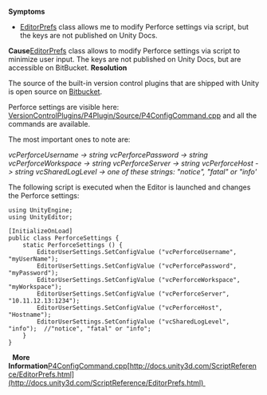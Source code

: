 **Symptoms**
- [EditorPrefs](http://docs.unity3d.com/ScriptReference/EditorPrefs.html) class allows me to modify Perforce settings via script, but the keys are not published on Unity Docs.

**Cause**[EditorPrefs](http://docs.unity3d.com/ScriptReference/EditorPrefs.html) class allows to modify Perforce settings via script to minimize user input. The keys are not published on Unity Docs, but are accessible on BitBucket. **Resolution**

The source of the built-in version control plugins that are shipped with Unity is open source on [Bitbucket](https://bitbucket.org/Unity-Technologies/versioncontrolplugins).



Perforce settings are visible here: [VersionControlPlugins/P4Plugin/Source/P4ConfigCommand.cpp](https://bitbucket.org/Unity-Technologies/versioncontrolplugins/src/dba3f95436497a5cc91c661772671e0e3f87e7e6/P4Plugin/Source/P4Command.cpp?at=master&amp;fileviewer=file-view-default) and all the commands are available.



The most important ones to note are:



*vcPerforceUsername -> string* 
*vcPerforcePassword -> string* 
*vcPerforceWorkspace -> string* 
*vcPerforceServer -> string* 
*vcPerforceHost -> string* 
*vcSharedLogLevel -> one of these strings: "notice", "fatal" or "info'*



The following script is executed when the Editor is launched and changes the Perforce settings:


```
using UnityEngine;
using UnityEditor;

[InitializeOnLoad]
public class PerforceSettings {
    static PerforceSettings () {
        EditorUserSettings.SetConfigValue ("vcPerforceUsername",  "myUserName");
        EditorUserSettings.SetConfigValue ("vcPerforcePassword",  "myPassword");
        EditorUserSettings.SetConfigValue ("vcPerforceWorkspace", "myWorkspace");
        EditorUserSettings.SetConfigValue ("vcPerforceServer",    "10.11.12.13:1234");
        EditorUserSettings.SetConfigValue ("vcPerforceHost",      "Hostname");
        EditorUserSettings.SetConfigValue ("vcSharedLogLevel",    "info");  //"notice", "fatal" or "info";
    }
}

```
  **More Information**[P4ConfigCommand.cpp](https://bitbucket.org/Unity-Technologies/versioncontrolplugins/src/dba3f95436497a5cc91c661772671e0e3f87e7e6/P4Plugin/Source/P4Command.cpp?at=master&amp;fileviewer=file-view-default)[http://docs.unity3d.com/ScriptReference/EditorPrefs.html](http://docs.unity3d.com/ScriptReference/EditorPrefs.html)       